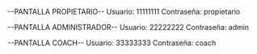 --PANTALLA PROPIETARIO--
Usuario: 11111111
Contraseña: propietario



--PANTALLA ADMINISTRADOR--
Usuario: 22222222
Contraseña: admin



--PANTALLA COACH--
Usuario: 33333333
Contraseña: coach



